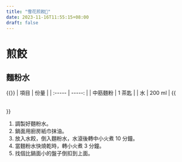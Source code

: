 ```yaml
---
title: "雪花煎餃🥟"
date: 2023-11-16T11:55:15+08:00
draft: false
---
```


# 煎餃

## 麵粉水

{{<table class="">}}
| 項目   |   份量 |
| :----- | -----: |
| 中筋麵粉 | 1 茶匙 |
| 水      | 200 ml |
{{</table>}}

1. 調製好麵粉水。
2. 鍋面用廚房紙巾抹油。
3. 放入水餃，倒入麵粉水，水滾後轉中小火煮 10 分鐘。
4. 當麵粉水快燒乾時，轉小火煮 3 分鐘。
5. 找個比鍋面小的盤子倒扣到上面。